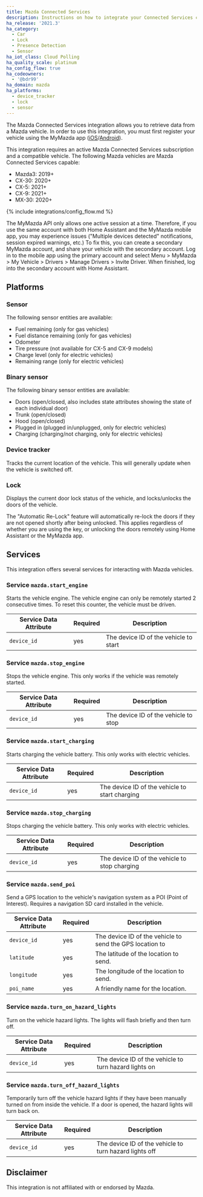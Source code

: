 ```yaml
---
title: Mazda Connected Services
description: Instructions on how to integrate your Connected Services capable Mazda vehicle with Home Assistant.
ha_release: '2021.3'
ha_category:
  - Car
  - Lock
  - Presence Detection
  - Sensor
ha_iot_class: Cloud Polling
ha_quality_scale: platinum
ha_config_flow: true
ha_codeowners:
  - '@bdr99'
ha_domain: mazda
ha_platforms:
  - device_tracker
  - lock
  - sensor
---
```


The Mazda Connected Services integration allows you to retrieve data from a Mazda vehicle. In order to use this integration, you must first register your vehicle using the MyMazda app ([iOS](https://apps.apple.com/us/app/mymazda/id451886367)/[Android](https://play.google.com/store/apps/details?id=com.interrait.mymazda)).

This integration requires an active Mazda Connected Services subscription and a compatible vehicle. The following Mazda vehicles are Mazda Connected Services capable:

- Mazda3: 2019+
- CX-30: 2020+
- CX-5: 2021+
- CX-9: 2021+
- MX-30: 2020+

{% include integrations/config_flow.md %}

<div class='note warning'>
    The MyMazda API only allows one active session at a time. Therefore, if you use the same account with both Home Assistant and the MyMazda mobile app, you may experience issues ("Multiple devices detected" notifications, session expired warnings, etc.) To fix this, you can create a secondary MyMazda account, and share your vehicle with the secondary account. Log in to the mobile app using the primary account and select Menu > MyMazda > My Vehicle > Drivers > Manage Drivers > Invite Driver. When finished, log into the secondary account with Home Assistant.
</div>

## Platforms

### Sensor

The following sensor entities are available:
- Fuel remaining (only for gas vehicles)
- Fuel distance remaining (only for gas vehicles)
- Odometer
- Tire pressure (not available for CX-5 and CX-9 models)
- Charge level (only for electric vehicles)
- Remaining range (only for electric vehicles)

### Binary sensor

The following binary sensor entities are available:
 - Doors (open/closed, also includes state attributes showing the state of each individual door)
 - Trunk (open/closed)
 - Hood (open/closed)
 - Plugged in (plugged in/unplugged, only for electric vehicles)
 - Charging (charging/not charging, only for electric vehicles)

### Device tracker

Tracks the current location of the vehicle. This will generally update when the vehicle is switched off.

### Lock

Displays the current door lock status of the vehicle, and locks/unlocks the doors of the vehicle.

<div class='note info'>
    The "Automatic Re-Lock" feature will automatically re-lock the doors if they are not opened shortly after being unlocked. This applies regardless of whether you are using the key, or unlocking the doors remotely using Home Assistant or the MyMazda app.
</div>

## Services

This integration offers several services for interacting with Mazda vehicles.

### Service `mazda.start_engine`

Starts the vehicle engine. The vehicle engine can only be remotely started 2 consecutive times. To reset this counter, the vehicle must be driven.

| Service Data Attribute | Required | Description |
| ---------------------- | -------- | ----------- |
| `device_id` | yes | The device ID of the vehicle to start |

### Service `mazda.stop_engine`

Stops the vehicle engine. This only works if the vehicle was remotely started.

| Service Data Attribute | Required | Description |
| ---------------------- | -------- | ----------- |
| `device_id` | yes | The device ID of the vehicle to stop |

### Service `mazda.start_charging`

Starts charging the vehicle battery. This only works with electric vehicles.

| Service Data Attribute | Required | Description |
| ---------------------- | -------- | ----------- |
| `device_id` | yes | The device ID of the vehicle to start charging |

### Service `mazda.stop_charging`

Stops charging the vehicle battery. This only works with electric vehicles.

| Service Data Attribute | Required | Description |
| ---------------------- | -------- | ----------- |
| `device_id` | yes | The device ID of the vehicle to stop charging |

### Service `mazda.send_poi`

Send a GPS location to the vehicle's navigation system as a POI (Point of Interest). Requires a navigation SD card installed in the vehicle.

| Service Data Attribute | Required | Description |
| ---------------------- | -------- | ----------- |
| `device_id` | yes | The device ID of the vehicle to send the GPS location to |
| `latitude` | yes | The latitude of the location to send. |
| `longitude` | yes | The longitude of the location to send. |
| `poi_name` | yes | A friendly name for the location. |

### Service `mazda.turn_on_hazard_lights`

Turn on the vehicle hazard lights. The lights will flash briefly and then turn off.

| Service Data Attribute | Required | Description |
| ---------------------- | -------- | ----------- |
| `device_id` | yes | The device ID of the vehicle to turn hazard lights on |

### Service `mazda.turn_off_hazard_lights`

Temporarily turn off the vehicle hazard lights if they have been manually turned on from inside the vehicle. If a door is opened, the hazard lights will turn back on.

| Service Data Attribute | Required | Description |
| ---------------------- | -------- | ----------- |
| `device_id` | yes | The device ID of the vehicle to turn hazard lights off |

## Disclaimer

This integration is not affiliated with or endorsed by Mazda.
